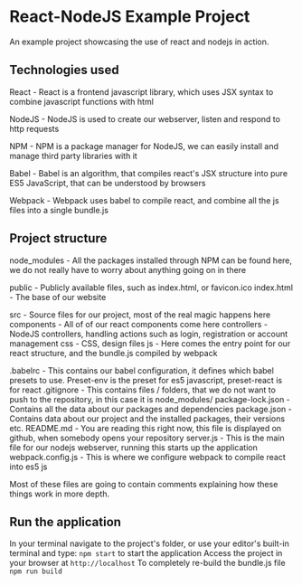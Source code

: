 # React-NodeJS Example Project

An example project showcasing the use of react and nodejs in action.

## Technologies used

React             - React is a frontend javascript library, which uses JSX syntax to combine javascript functions with html

NodeJS            - NodeJS is used to create our webserver, listen and respond to http requests

NPM               - NPM is a package manager for NodeJS, we can easily install and manage third party libraries with it

Babel             - Babel is an algorithm, that compiles react's JSX structure into pure ES5 JavaScript, that can be understood by browsers

Webpack           - Webpack uses babel to compile react, and combine all the js files into a single bundle.js

## Project structure

node_modules      - All the packages installed through NPM can be found here, we do not really have to worry about anything going on in there

public            - Publicly available files, such as index.html, or favicon.ico
   index.html     - The base of our website

src               - Source files for our project, most of the real magic happens here
   components     - All of of our react components come here
   controllers    - NodeJS controllers, handling actions such as login, registration or account management
   css            - CSS, design files
   js             - Here comes the entry point for our react structure, and the bundle.js compiled by webpack

.babelrc          - This contains our babel configuration, it defines which babel presets to use. Preset-env is the preset for es5 javascript, preset-react is for react
.gitignore        - This contains files / folders, that we do not want to push to the repository, in this case it is node_modules/
package-lock.json - Contains all the data about our packages and dependencies
package.json      - Contains data about our project and the installed packages, their versions etc.
README.md         - You are reading this right now, this file is displayed on github, when somebody opens your repository
server.js         - This is the main file for our nodejs webserver, running this starts up the application
webpack.config.js - This is where we configure webpack to compile react into es5 js

Most of these files are going to contain comments explaining how these things work in more depth.

## Run the application

In your terminal navigate to the project's folder, or use your editor's built-in terminal and type:
```npm start``` to start the application
Access the project in your browser at
```http://localhost```
To completely re-build the bundle.js file
```npm run build```